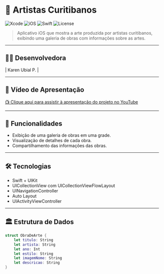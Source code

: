 # 🎨 Artistas Curitibanos

![Xcode](https://img.shields.io/badge/Xcode-15.0+-blue?logo=xcode)
![iOS](https://img.shields.io/badge/iOS-15.0+-lightgrey?logo=apple)
![Swift](https://img.shields.io/badge/Swift-5.0-orange?logo=swift)
![License](https://img.shields.io/badge/license-MIT-green)

> Aplicativo iOS que mostra a arte produzida por artistas curitibanos, exibindo uma galeria de obras com informações sobre as artes.

---

## 👩‍💻 Desenvolvedora

| Karen Ubial P.  | 

---

## 🎥 Vídeo de Apresentação

[📺 Clique aqui para assistir à apresentação do projeto no YouTube]([https://www.youtube.com/watch?v=ID_DO_VIDEO](https://youtu.be/eE8N7bl_UGc))

---

## 📱 Funcionalidades

- Exibição de uma galeria de obras em uma grade.
- Visualização de detalhes de cada obra.
- Compartilhamento das informações das obras.

---

## 🛠️ Tecnologias

- Swift + UIKit
- UICollectionView com UICollectionViewFlowLayout
- UINavigationController
- Auto Layout
- UIActivityViewController

---

## 🏛️ Estrutura de Dados

```swift
struct ObraDeArte {
    let titulo: String
    let artista: String
    let ano: Int
    let estilo: String
    let imagemNome: String
    let descricao: String
}
